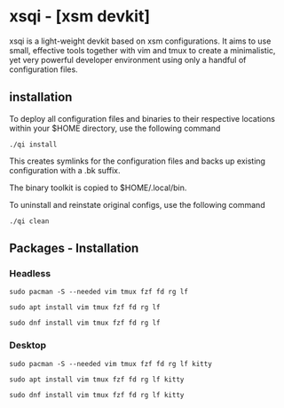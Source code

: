 # xsqi - [xsm devkit]

xsqi is a light-weight devkit based on xsm configurations.
It aims to use small, effective tools together with vim and
tmux to create a minimalistic, yet very powerful developer
environment using only a handful of configuration files.

## installation

To deploy all configuration files and binaries to their
respective locations within your $HOME directory, use the
following command

`./qi install`

This creates symlinks for the configuration files and backs
up existing configuration with a .bk suffix.

The binary toolkit is copied to $HOME/.local/bin.

To uninstall and reinstate original configs, use the
following command

`./qi clean`

## Packages - Installation

### Headless

`sudo pacman -S --needed vim tmux fzf fd rg lf`

`sudo apt install vim tmux fzf fd rg lf`

`sudo dnf install vim tmux fzf fd rg lf`

### Desktop

`sudo pacman -S --needed vim tmux fzf fd rg lf kitty`

`sudo apt install vim tmux fzf fd rg lf kitty`

`sudo dnf install vim tmux fzf fd rg lf kitty`

